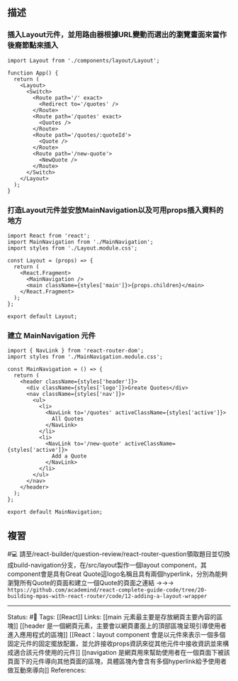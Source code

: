 ## 描述

### 插入Layout元件，並用路由器根據URL變動而選出的瀏覽畫面來當作後裔節點來插入

```
import Layout from './components/layout/Layout';

function App() {
  return (
    <Layout>
      <Switch>
        <Route path='/' exact>
          <Redirect to='/quotes' />
        </Route>
        <Route path='/quotes' exact>
          <Quotes />
        </Route>
        <Route path='/quotes/:quoteId'>
          <Quote />
        </Route>
        <Route path='/new-quote'>
          <NewQuote />
        </Route>
      </Switch>
    </Layout>
  );
}
```




### 打造Layout元件並安放MainNavigation以及可用props插入資料的地方

```
import React from 'react';
import MainNavigation from './MainNavigation';
import styles from './Layout.module.css';

const Layout = (props) => {
  return (
    <React.Fragment>
      <MainNavigation />
      <main className={styles['main']}>{props.children}</main>
    </React.Fragment>
  );
};

export default Layout;
```



### 建立 MainNavigation 元件
```
import { NavLink } from 'react-router-dom';
import styles from './MainNavigation.module.css';

const MainNavigation = () => {
  return (
    <header className={styles['header']}>
      <div className={styles['logo']}>Greate Quotes</div>
      <nav className={styles['nav']}>
        <ul>
          <li>
            <NavLink to='/quotes' activeClassName={styles['active']}>
              All Quotes
            </NavLink>
          </li>
          <li>
            <NavLink to='/new-quote' activeClassName={styles['active']}>
              Add a Quote
            </NavLink>
          </li>
        </ul>
      </nav>
    </header>
  );
};

export default MainNavigation;
```


## 複習

#💻 請至/react-builder/question-review/react-router-question領取題目並切換成build-navigation分支，在/src/layout製作一個layout component，其component會是具有Great Quote這logo名稱且具有兩個hyperlink，分別為能夠瀏覽所有Quote的頁面和建立一個Quote的頁面之連結 ->->-> `https://github.com/academind/react-complete-guide-code/tree/20-building-mpas-with-react-router/code/12-adding-a-layout-wrapper`
<!--SR:!2023-03-07,74,250-->


---
Status: #🌱 
Tags:
[[React]]
Links:
[[main 元素最主要是存放網頁主要內容的區塊]]
[[header 是一個網頁元素，主要會以網頁畫面上的頂部區塊呈現引導使用者進入應用程式的區塊]]
[[React：layout component 會是以元件來表示一個多個固定元件的固定擺放配置，並允許接收props資訊來從其他元件中接收資訊並來構成適合該元件使用的元件]]
[[navigation 是網頁用來幫助使用者在一個頁面下被該頁面下的元件導向其他頁面的區塊，具體區塊內會含有多個hyperlink給予使用者做互動來導向]]
References:
